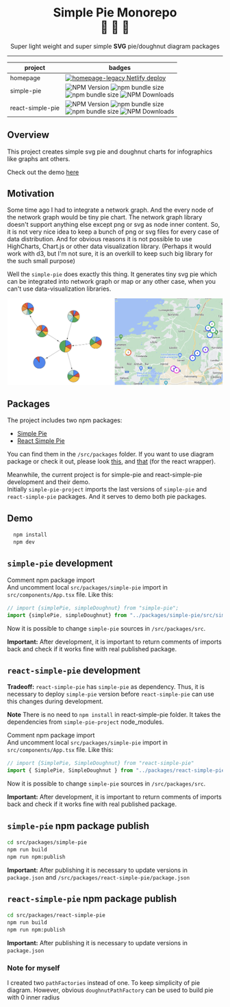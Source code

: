 <div align="center">
  <h1>Simple Pie Monorepo<br/>🔧 🥧 🍩</h1>
  <p>Super light weight and super simple <strong>SVG</strong> pie/doughnut diagram packages</p>
</div>

<hr/>

| project           | badges                                                                                                                                     |
|-------------------|--------------------------------------------------------------------------------------------------------------------------------------------|
| homepage          | [![homepage-legacy Netlify deploy](https://github.com/serjilyashenko/simple-pie-project/actions/workflows/homepage-legacy-deploy.yml/badge.svg?branch=master)](https://github.com/serjilyashenko/simple-pie-project/actions/workflows/homepage-legacy-deploy.yml) |
| simple-pie        | ![NPM Version](https://img.shields.io/npm/v/simple-pie) ![npm bundle size](https://img.shields.io/bundlephobia/minzip/simple-pie) <br/> ![npm bundle size](https://img.shields.io/bundlephobia/min/simple-pie) ![NPM Downloads](https://img.shields.io/npm/dm/simple-pie) |
| react-simple-pie  | ![NPM Version](https://img.shields.io/npm/v/react-simple-pie) ![npm bundle size](https://img.shields.io/bundlephobia/minzip/react-simple-pie) <br/> ![npm bundle size](https://img.shields.io/bundlephobia/min/react-simple-pie) ![NPM Downloads](https://img.shields.io/npm/dm/react-simple-pie) |

## Overview

This project creates simple svg pie and doughnut charts for infographics like graphs ant others.

Check out the demo [here](https://simple-pie.netlify.app/)

## Motivation

Some time ago I had to integrate a network graph. And the every node of the network graph would be tiny pie chart.
The network graph library doesn't support anything else except png or svg as node inner content.
So, it is not very nice idea to keep a bunch of png or svg files for every case of data distribution.
And for obvious reasons it is not possible to use HighCharts, Chart.js or other data visualization library.
(Perhaps it would work with d3, but I'm not sure, it is an overkill to keep such big library for the such small purpose)

Well the `simple-pie` does exactly this thing. It generates tiny svg pie which can be integrated into network graph or
map or any other case, when you can't use data-visualization libraries.

![net and map cases](./docs/images/map-and-net-case.png)

## Packages

The project includes two npm packages:

* [Simple Pie](https://github.com/serjilyashenko/react-simple-pie/tree/master/src/packages/simple-pie)
* [React Simple Pie](https://github.com/serjilyashenko/react-simple-pie/tree/master/src/packages/react-simple-pie)

You can find them in the `/src/packages` folder. If you want to use diagram package or check it out, please look [this](https://github.com/serjilyashenko/react-simple-pie/tree/master/src/packages/simple-pie), and [that](https://github.com/serjilyashenko/react-simple-pie/tree/master/src/packages/react-simple-pie) (for the react wrapper).

Meanwhile, the current project is for simple-pie and react-simple-pie development and their demo.\
Initially `simple-pie-project` imports the last versions of `simple-pie` and `react-simple-pie` packages. And it serves to demo both pie packages.

## Demo

```bash
  npm install
  npm dev
```

## `simple-pie` development

Comment npm package import\
And uncomment local `src/packages/simple-pie` import in `src/components/App.tsx` file. Like this:

```ts
// import {simplePie, simpleDoughnut} from "simple-pie";
import {simplePie, simpleDoughnut} from "../packages/simple-pie/src/simple-pie";
```

Now it is possible to change `simple-pie` sources in `/src/packages/src`.

**Important:** After development, it is important to return comments of imports back and check if it works fine with real published package.

## `react-simple-pie` development

**Tradeoff:** `react-simple-pie` has `simple-pie` as dependency. Thus, it is necessary to deploy `simple-pie` version
before `react-simple-pie` can use this changes during development.

**Note** There is no need to `npm install` in react-simple-pie folder. It takes the dependencies from `simple-pie-project`
node_modules.

Comment npm package import\
And uncomment local `src/packages/simple-pie` import in `src/components/App.tsx` file. Like this:

```ts
// import {SimplePie, SimpleDoughnut} from "react-simple-pie"
import { SimplePie, SimpleDoughnut } from "../packages/react-simple-pie/src";
```

Now it is possible to change `simple-pie` sources in `/src/packages/src`.

**Important:** After development, it is important to return comments of imports back and check if it works fine with real published package.

## `simple-pie` npm package publish

```bash
cd src/packages/simple-pie
npm run build
npm run npm:publish
```

**Important:** After publishing it is necessary to update versions in `package.json` and `/src/packages/react-simple-pie/package.json`

## `react-simple-pie` npm package publish

```bash
cd src/packages/react-simple-pie
npm run build
npm run npm:publish
```

**Important:** After publishing it is necessary to update versions in `package.json`

### Note for myself
I created two `pathFactories` instead of one. To keep simplicity of pie diagram.
However, obvious `doughnutPathFactory` can be used to build pie with 0 inner radius
